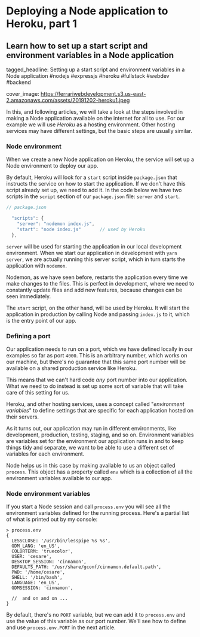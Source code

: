 # Deploying a Node application to Heroku, part 1
## Learn how to set up a start script and environment variables in a Node application

tagged_headline: Setting up a start script and environment variables in a Node application #nodejs #expressjs #heroku #fullstack #webdev #backend

cover_image: https://ferrariwebdevelopment.s3.us-east-2.amazonaws.com/assets/20191202-heroku1.jpeg



In this, and following articles, we will take a look at the steps involved in making a Node application available on the internet for all to use.
For our example we will use *Heroku* as a hosting environment. Other hosting services may have different settings, but the basic steps are usually similar.

### Node environment

When we create a new Node application on Heroku, the service will set up a Node environment to deploy our app.

By default, Heroku will look for a `start` script inside `package.json` that instructs the service on how to start the application.
If we don't have this script already set up, we need to add it.
In the code below we have two scripts in the `script` section of our `package.json` file: `server` and `start`.

```js
// package.json

  "scripts": {
    "server": "nodemon index.js",
    "start": "node index.js"       // used by Heroku
  },
```

`server` will be used for starting the application in our local development environment.
When we start our application in development with `yarn server`, we are actually running this server script, which in turn starts the application with `nodemon`.

Nodemon, as we have seen before, restarts the application every time we make changes to the files. This is perfect in development, where we need to constantly update files and add new features, because changes can be seen immediately.

The `start` script, on the other hand, will be used by Heroku. It will start the application in production by calling Node and passing `index.js` to it, which is the entry point of our app.

### Defining a port

Our application needs to run on a port, which we have defined locally in our examples so far as port `4000`.
This is an arbitrary number, which works on our machine, but there's no guarantee that this same port number will be available on a shared production service like Heroku.

This means that we can't hard code *any* port number into our application. What we need to do instead is set up some sort of variable that will take care of this setting for us.

Heroku, and other hosting services, uses a concept called "*environment variables*" to define settings that are specific for each application hosted on their servers.

As it turns out, our application may run in different environments, like development, production, testing, staging, and so on.
Environment variables are variables set for the environment our application runs in and to keep things tidy and separate, we want to be able to use a different set of variables for each environment.

Node helps us in this case by making available to us an object called `process`. This object has a property called `env` which is a collection of all the environment variables available to our app.

### Node environment variables

If you start a Node session and call `process.env` you will see all the environment variables defined for the running process. Here's a partial list of what is printed out by my console:

```
> process.env
{
  LESSCLOSE: '/usr/bin/lesspipe %s %s',
  GDM_LANG: 'en_US',
  COLORTERM: 'truecolor',
  USER: 'cesare',
  DESKTOP_SESSION: 'cinnamon',
  DEFAULTS_PATH: '/usr/share/gconf/cinnamon.default.path',
  PWD: '/home/cesare',
  SHELL: '/bin/bash',
  LANGUAGE: 'en_US',
  GDMSESSION: 'cinnamon',

  //  and on and on ...
}
```

By default, there's no `PORT` variable, but we can add it to `process.env` and use the value of this variable as our port number.
We'll see how to define and use `process.env.PORT` in the next article.